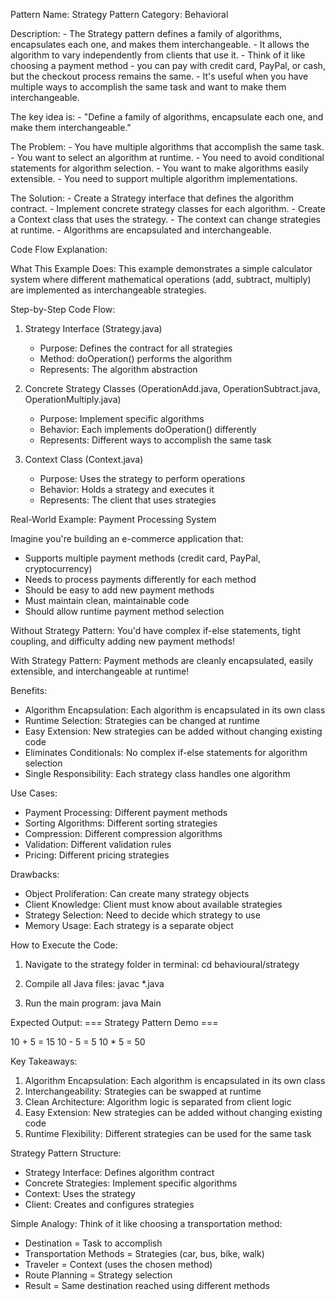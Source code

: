Pattern Name: Strategy
Pattern Category: Behavioral

Description:
    - The Strategy pattern defines a family of algorithms, encapsulates each one, and makes them interchangeable.
    - It allows the algorithm to vary independently from clients that use it.
    - Think of it like choosing a payment method - you can pay with credit card, PayPal, or cash, but the checkout process remains the same.
    - It's useful when you have multiple ways to accomplish the same task and want to make them interchangeable.

The key idea is:
    - "Define a family of algorithms, encapsulate each one, and make them interchangeable."

The Problem:
    - You have multiple algorithms that accomplish the same task.
    - You want to select an algorithm at runtime.
    - You need to avoid conditional statements for algorithm selection.
    - You want to make algorithms easily extensible.
    - You need to support multiple algorithm implementations.

The Solution:
    - Create a Strategy interface that defines the algorithm contract.
    - Implement concrete strategy classes for each algorithm.
    - Create a Context class that uses the strategy.
    - The context can change strategies at runtime.
    - Algorithms are encapsulated and interchangeable.

Code Flow Explanation:

What This Example Does:
This example demonstrates a simple calculator system where different mathematical operations (add, subtract, multiply) are implemented as interchangeable strategies.

Step-by-Step Code Flow:

1. Strategy Interface (Strategy.java)
   - Purpose: Defines the contract for all strategies
   - Method: doOperation() performs the algorithm
   - Represents: The algorithm abstraction

2. Concrete Strategy Classes (OperationAdd.java, OperationSubtract.java, OperationMultiply.java)
   - Purpose: Implement specific algorithms
   - Behavior: Each implements doOperation() differently
   - Represents: Different ways to accomplish the same task

3. Context Class (Context.java)
   - Purpose: Uses the strategy to perform operations
   - Behavior: Holds a strategy and executes it
   - Represents: The client that uses strategies

Real-World Example: Payment Processing System

Imagine you're building an e-commerce application that:
- Supports multiple payment methods (credit card, PayPal, cryptocurrency)
- Needs to process payments differently for each method
- Should be easy to add new payment methods
- Must maintain clean, maintainable code
- Should allow runtime payment method selection

Without Strategy Pattern:
You'd have complex if-else statements, tight coupling, and difficulty adding new payment methods!

With Strategy Pattern:
Payment methods are cleanly encapsulated, easily extensible, and interchangeable at runtime!

Benefits:
- Algorithm Encapsulation: Each algorithm is encapsulated in its own class
- Runtime Selection: Strategies can be changed at runtime
- Easy Extension: New strategies can be added without changing existing code
- Eliminates Conditionals: No complex if-else statements for algorithm selection
- Single Responsibility: Each strategy class handles one algorithm

Use Cases:
- Payment Processing: Different payment methods
- Sorting Algorithms: Different sorting strategies
- Compression: Different compression algorithms
- Validation: Different validation rules
- Pricing: Different pricing strategies

Drawbacks:
- Object Proliferation: Can create many strategy objects
- Client Knowledge: Client must know about available strategies
- Strategy Selection: Need to decide which strategy to use
- Memory Usage: Each strategy is a separate object

How to Execute the Code:
1. Navigate to the strategy folder in terminal:
   cd behavioural/strategy

2. Compile all Java files:
   javac *.java

3. Run the main program:
   java Main

Expected Output:
=== Strategy Pattern Demo ===

10 + 5 = 15
10 - 5 = 5
10 * 5 = 50

Key Takeaways:
1. Algorithm Encapsulation: Each algorithm is encapsulated in its own class
2. Interchangeability: Strategies can be swapped at runtime
3. Clean Architecture: Algorithm logic is separated from client logic
4. Easy Extension: New strategies can be added without changing existing code
5. Runtime Flexibility: Different strategies can be used for the same task

Strategy Pattern Structure:
- Strategy Interface: Defines algorithm contract
- Concrete Strategies: Implement specific algorithms
- Context: Uses the strategy
- Client: Creates and configures strategies

Simple Analogy:
Think of it like choosing a transportation method:
- Destination = Task to accomplish
- Transportation Methods = Strategies (car, bus, bike, walk)
- Traveler = Context (uses the chosen method)
- Route Planning = Strategy selection
- Result = Same destination reached using different methods
